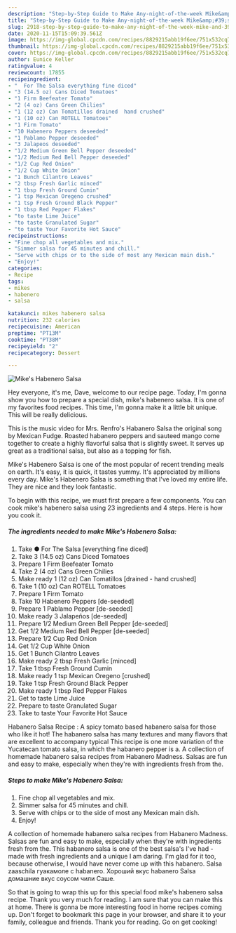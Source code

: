 ```yaml
---
description: "Step-by-Step Guide to Make Any-night-of-the-week Mike&amp;#39;s Habenero Salsa"
title: "Step-by-Step Guide to Make Any-night-of-the-week Mike&amp;#39;s Habenero Salsa"
slug: 2918-step-by-step-guide-to-make-any-night-of-the-week-mike-and-39-s-habenero-salsa
date: 2020-11-15T15:09:39.561Z
image: https://img-global.cpcdn.com/recipes/8829215abb19f6ee/751x532cq70/mikes-habenero-salsa-recipe-main-photo.jpg
thumbnail: https://img-global.cpcdn.com/recipes/8829215abb19f6ee/751x532cq70/mikes-habenero-salsa-recipe-main-photo.jpg
cover: https://img-global.cpcdn.com/recipes/8829215abb19f6ee/751x532cq70/mikes-habenero-salsa-recipe-main-photo.jpg
author: Eunice Keller
ratingvalue: 4
reviewcount: 17855
recipeingredient:
- "  For The Salsa everything fine diced"
- "3 (14.5 oz) Cans Diced Tomatoes"
- "1 Firm Beefeater Tomato"
- "2 (4 oz) Cans Green Chilies"
- "1 (12 oz) Can Tomatillos drained  hand crushed"
- "1 (10 oz) Can ROTELL Tomatoes"
- "1 Firm Tomato"
- "10 Habenero Peppers deseeded"
- "1 Pablamo Pepper deseeded"
- "3 Jalapeos deseeded"
- "1/2 Medium Green Bell Pepper deseeded"
- "1/2 Medium Red Bell Pepper deseeded"
- "1/2 Cup Red Onion"
- "1/2 Cup White Onion"
- "1 Bunch Cilantro Leaves"
- "2 tbsp Fresh Garlic minced"
- "1 tbsp Fresh Ground Cumin"
- "1 tsp Mexican Oregeno crushed"
- "1 tsp Fresh Ground Black Pepper"
- "1 tbsp Red Pepper Flakes"
- "to taste Lime Juice"
- "to taste Granulated Sugar"
- "to taste Your Favorite Hot Sauce"
recipeinstructions:
- "Fine chop all vegetables and mix."
- "Simmer salsa for 45 minutes and chill."
- "Serve with chips or to the side of most any Mexican main dish."
- "Enjoy!"
categories:
- Recipe
tags:
- mikes
- habenero
- salsa

katakunci: mikes habenero salsa 
nutrition: 232 calories
recipecuisine: American
preptime: "PT13M"
cooktime: "PT38M"
recipeyield: "2"
recipecategory: Dessert

---
```



![Mike&#39;s Habenero Salsa](https://img-global.cpcdn.com/recipes/8829215abb19f6ee/751x532cq70/mikes-habenero-salsa-recipe-main-photo.jpg)

Hey everyone, it's me, Dave, welcome to our recipe page. Today, I'm gonna show you how to prepare a special dish, mike&#39;s habenero salsa. It is one of my favorites food recipes. This time, I'm gonna make it a little bit unique. This will be really delicious.

This is the music video for Mrs. Renfro&#39;s Habanero Salsa the original song by Mexican Fudge. Roasted habanero peppers and sauteed mango come together to create a highly flavorful salsa that is slightly sweet. It serves up great as a traditional salsa, but also as a topping for fish.

Mike&#39;s Habenero Salsa is one of the most popular of recent trending meals on earth. It's easy, it is quick, it tastes yummy. It's appreciated by millions every day. Mike&#39;s Habenero Salsa is something that I've loved my entire life. They are nice and they look fantastic.


To begin with this recipe, we must first prepare a few components. You can cook mike&#39;s habenero salsa using 23 ingredients and 4 steps. Here is how you cook it.

<!--inarticleads1-->

##### The ingredients needed to make Mike&#39;s Habenero Salsa:

1. Take  ● For The Salsa [everything fine diced]
1. Take 3 (14.5 oz) Cans Diced Tomatoes
1. Prepare 1 Firm Beefeater Tomato
1. Take 2 (4 oz) Cans Green Chilies
1. Make ready 1 (12 oz) Can Tomatillos [drained - hand crushed]
1. Take 1 (10 oz) Can ROTELL Tomatoes
1. Prepare 1 Firm Tomato
1. Take 10 Habenero Peppers [de-seeded]
1. Prepare 1 Pablamo Pepper [de-seeded]
1. Make ready 3 Jalapeños [de-seeded]
1. Prepare 1/2 Medium Green Bell Pepper [de-seeded]
1. Get 1/2 Medium Red Bell Pepper [de-seeded]
1. Prepare 1/2 Cup Red Onion
1. Get 1/2 Cup White Onion
1. Get 1 Bunch Cilantro Leaves
1. Make ready 2 tbsp Fresh Garlic [minced]
1. Take 1 tbsp Fresh Ground Cumin
1. Make ready 1 tsp Mexican Oregeno [crushed]
1. Take 1 tsp Fresh Ground Black Pepper
1. Make ready 1 tbsp Red Pepper Flakes
1. Get to taste Lime Juice
1. Prepare to taste Granulated Sugar
1. Take to taste Your Favorite Hot Sauce


Habanero Salsa Recipe : A spicy tomato based habanero salsa for those who like it hot! The habanero salsa has many textures and many flavors that are excellent to accompany typical This recipe is one more variation of the Yucatecan tomato salsa, in which the habanero pepper is a. A collection of homemade habanero salsa recipes from Habanero Madness. Salsas are fun and easy to make, especially when they&#39;re with ingredients fresh from the. 

<!--inarticleads2-->

##### Steps to make Mike&#39;s Habenero Salsa:

1. Fine chop all vegetables and mix.
1. Simmer salsa for 45 minutes and chill.
1. Serve with chips or to the side of most any Mexican main dish.
1. Enjoy!


A collection of homemade habanero salsa recipes from Habanero Madness. Salsas are fun and easy to make, especially when they&#39;re with ingredients fresh from the. This habanero salsa is one of the best salsa&#39;s I&#39;ve had - made with fresh ingredients and a unique I am daring. I&#39;m glad for it too, because otherwise, I would have never come up with this habanero. Salsa zaaschila гуакамоле с habanero. Хороший вкус habanero Salsa домашние вкус соусом чили Саше. 

So that is going to wrap this up for this special food mike&#39;s habenero salsa recipe. Thank you very much for reading. I am sure that you can make this at home. There is gonna be more interesting food in home recipes coming up. Don't forget to bookmark this page in your browser, and share it to your family, colleague and friends. Thank you for reading. Go on get cooking!
